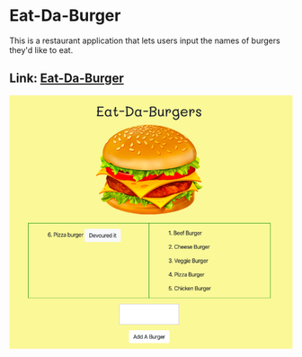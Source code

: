# Eat-Da-Burger

This is a restaurant application that lets users input the names of burgers they'd like to eat.

## Link: [Eat-Da-Burger](https://gentle-garden-32674.herokuapp.com/)

![Home Page](./public/assets/img/hp.png)
